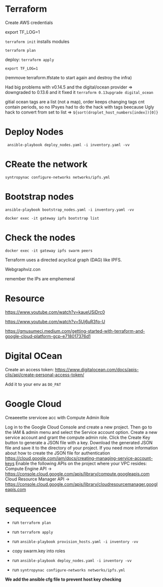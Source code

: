 # Terraform

Create AWS credentials

export TF_LOG=1

`terraform init` installs modules

`terraform plan`

deploy: `terraform apply`

`export TF_LOG=1`

(remmove terraform.tfstate to start again and destroy the infra)

Had big problems with v0.14.5 and the digital/ocean provider => downgraded to 0.13.6 and it fixed it
`terraform 0.13upgrade digital_ocean`

gitial ocean tags are a list (not a map), order keeps changing
tags cnt contain periods, so no IPsyes had to do the hack with tags beecause
Ugly hack to convert from set to list => `${sort(droplet_host_numbers[index])[0]}`

# Deploy Nodes

` ansible-playbook deploy_nodes.yaml -i inventory.yaml -vv`

# CReate the network

`syntropynac configure-networks networks/ipfs.yml`

# Bootstrap nodes

`ansible-playbook bootstrap_nodes.yaml -i inventory.yaml -vv`

`docker exec -it gateway ipfs bootstrap list`

# Check the nodes

`docker exec -it gateway ipfs swarm peers`

Terraform uses a directed acyclical graph (DAG) like IPFS.

Webgraphviz.con

remember the IPs are emphemeral

# Resource

https://www.youtube.com/watch?v=kaueUSiDrc0

https://www.youtube.com/watch?v=5Uj6uR3fp-U

https://gmusumeci.medium.com/getting-started-with-terraform-and-google-cloud-platform-gcp-e718017376d1

# Digital OCean

Create an access token: https://www.digitalocean.com/docs/apis-clis/api/create-personal-access-token/

Add it to your env as `DO_PAT`

# Google Cloud

Creaeeette srervicee acc with Compute Admin Role

Log in to the Google Cloud Console and create a new project.
Then go to the IAM & admin menu and select the Service account option. Create a new service account and grant the compute admin role. Click the Create Key button to generate a JSON file with a key.
Download the generated JSON file and save it to the directory of your project.
If you need more information about how to create the JSON file for authentication https://cloud.google.com/iam/docs/creating-managing-service-account-keys
Enable the following APIs on the project where your VPC resides:
Compute Engine API → https://console.cloud.google.com/apis/library/compute.googleapis.com
Cloud Resource Manager API → https://console.cloud.google.com/apis/library/cloudresourcemanager.googleapis.com

# sequeencee

- run `terraform plan`
- run `terraform apply`
- run `ansible-playbook provision_hosts.yaml -i inventory -vv`
- copy swarm.key into roles
- run `ansible-playbook deploy_nodes.yaml -i inventory -vv`

- run `syntropynac configure-networks networks/ipfs.yml`

**We add the ansible cfg file to prevent host key checking**
